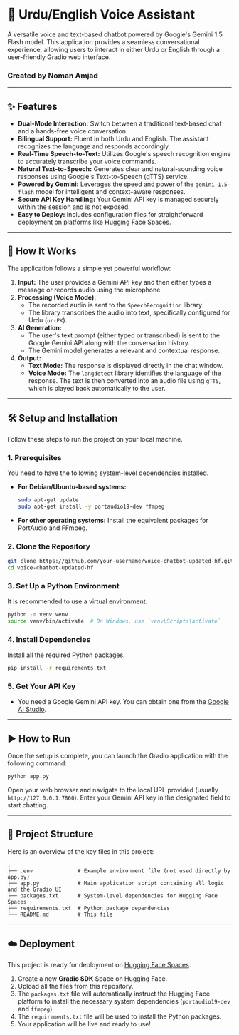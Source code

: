 # 🤖 Urdu/English Voice Assistant

A versatile voice and text-based chatbot powered by Google's Gemini 1.5 Flash model. This application provides a seamless conversational experience, allowing users to interact in either Urdu or English through a user-friendly Gradio web interface.

### Created by **Noman Amjad**

---

## ✨ Features

- **Dual-Mode Interaction:** Switch between a traditional text-based chat and a hands-free voice conversation.
- **Bilingual Support:** Fluent in both Urdu and English. The assistant recognizes the language and responds accordingly.
- **Real-Time Speech-to-Text:** Utilizes Google's speech recognition engine to accurately transcribe your voice commands.
- **Natural Text-to-Speech:** Generates clear and natural-sounding voice responses using Google's Text-to-Speech (gTTS) service.
- **Powered by Gemini:** Leverages the speed and power of the `gemini-1.5-flash` model for intelligent and context-aware responses.
- **Secure API Key Handling:** Your Gemini API key is managed securely within the session and is not exposed.
- **Easy to Deploy:** Includes configuration files for straightforward deployment on platforms like Hugging Face Spaces.

---

## 🚀 How It Works

The application follows a simple yet powerful workflow:

1.  **Input:** The user provides a Gemini API key and then either types a message or records audio using the microphone.
2.  **Processing (Voice Mode):**
    *   The recorded audio is sent to the `SpeechRecognition` library.
    *   The library transcribes the audio into text, specifically configured for Urdu (`ur-PK`).
3.  **AI Generation:**
    *   The user's text prompt (either typed or transcribed) is sent to the Google Gemini API along with the conversation history.
    *   The Gemini model generates a relevant and contextual response.
4.  **Output:**
    *   **Text Mode:** The response is displayed directly in the chat window.
    *   **Voice Mode:** The `langdetect` library identifies the language of the response. The text is then converted into an audio file using `gTTS`, which is played back automatically to the user.

---

## 🛠️ Setup and Installation

Follow these steps to run the project on your local machine.

### 1. Prerequisites

You need to have the following system-level dependencies installed.

- **For Debian/Ubuntu-based systems:**
  ```bash
  sudo apt-get update
  sudo apt-get install -y portaudio19-dev ffmpeg
  ```
- **For other operating systems:** Install the equivalent packages for PortAudio and FFmpeg.

### 2. Clone the Repository

```bash
git clone https://github.com/your-username/voice-chatbot-updated-hf.git
cd voice-chatbot-updated-hf
```

### 3. Set Up a Python Environment

It is recommended to use a virtual environment.

```bash
python -m venv venv
source venv/bin/activate  # On Windows, use `venv\Scripts\activate`
```

### 4. Install Dependencies

Install all the required Python packages.

```bash
pip install -r requirements.txt
```

### 5. Get Your API Key

- You need a Google Gemini API key. You can obtain one from the [Google AI Studio](https://aistudio.google.com/app/apikey).

---

## ▶️ How to Run

Once the setup is complete, you can launch the Gradio application with the following command:

```bash
python app.py
```

Open your web browser and navigate to the local URL provided (usually `http://127.0.0.1:7860`). Enter your Gemini API key in the designated field to start chatting.

---

## 📁 Project Structure

Here is an overview of the key files in this project:

```
.
├── .env              # Example environment file (not used directly by app.py)
├── app.py            # Main application script containing all logic and the Gradio UI
├── packages.txt      # System-level dependencies for Hugging Face Spaces
├── requirements.txt  # Python package dependencies
└── README.md         # This file
```

---

## ☁️ Deployment

This project is ready for deployment on [Hugging Face Spaces](https://huggingface.co/spaces).

1.  Create a new **Gradio SDK** Space on Hugging Face.
2.  Upload all the files from this repository.
3.  The `packages.txt` file will automatically instruct the Hugging Face platform to install the necessary system dependencies (`portaudio19-dev` and `ffmpeg`).
4.  The `requirements.txt` file will be used to install the Python packages.
5.  Your application will be live and ready to use!
